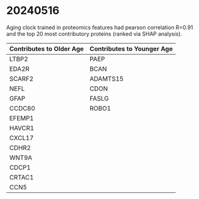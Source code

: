 # 20240516

Aging clock trained in proteomics features had pearson correlation R=0.91 and the top 20 most contributory proteins (ranked via SHAP analysis).

| Contributes to Older Age | Contributes to Younger Age |
|---------------------------|----------------------------|
| LTBP2                     | PAEP                       |
| EDA2R                     | BCAN                       |
| SCARF2                    | ADAMTS15                   |
| NEFL                      | CDON                       |
| GFAP                      | FASLG                      |
| CCDC80                    | ROBO1                      |
| EFEMP1                    |                            |
| HAVCR1                    |                            |
| CXCL17                    |                            |
| CDHR2                     |                            |
| WNT9A                     |                            |
| CDCP1                     |                            |
| CRTAC1                    |                            |
| CCN5                      |                            |



